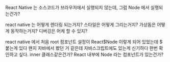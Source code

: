 
React Native 는 소스코드가 브라우저에서 실행되지 않는데, 그럼 Node 에서 실행되는건가?   

react native 는 어떻게 렌더링 되는거지?
스타일은 어떻게 그리는거지?
가상돔은 어떻게 동작하는거지?
디버깅은 어케 할 수 있지?

react native 에서 처음 root 컴포넌트 설정이
React$Node 이렇게 되어 있었는데 $ 붙는게 있다
왠지 자바에서 봤던 거 같은데 자바스크립트에도 있는게 신기하다
한번 확인하고 싶다. inner 클래스같은건가?
React 내부에 Node 라는 컴포넌트가 있는건가?


<!--stackedit_data:
eyJoaXN0b3J5IjpbMTM4MTEwMjg4MCwxMDgwODg0MDgyLC00Nz
U2MTk3NSwxNTI2MTM2MDY1LC0yMDE0NDg1ODIzXX0=
-->